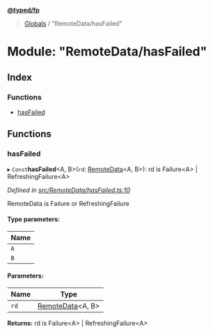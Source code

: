 **[@typed/fp](../README.md)**

> [Globals](../globals.md) / "RemoteData/hasFailed"

# Module: "RemoteData/hasFailed"

## Index

### Functions

* [hasFailed](_remotedata_hasfailed_.md#hasfailed)

## Functions

### hasFailed

▸ `Const`**hasFailed**\<A, B>(`rd`: [RemoteData](_remotedata_remotedata_.md#remotedata)\<A, B>): rd is Failure\<A> \| RefreshingFailure\<A>

*Defined in [src/RemoteData/hasFailed.ts:10](https://github.com/TylorS/typed-fp/blob/41076ce/src/RemoteData/hasFailed.ts#L10)*

RemoteData is Failure or RefreshingFailure

#### Type parameters:

Name |
------ |
`A` |
`B` |

#### Parameters:

Name | Type |
------ | ------ |
`rd` | [RemoteData](_remotedata_remotedata_.md#remotedata)\<A, B> |

**Returns:** rd is Failure\<A> \| RefreshingFailure\<A>
